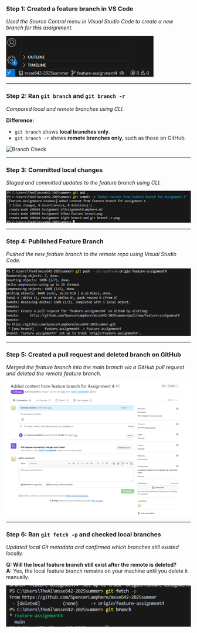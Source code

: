 ### Step 1: Created a feature branch in VS Code
*Used the Source Control menu in Visual Studio Code to create a new branch for this assignment.*

![Feature Branch](./New%20feature%20branch.png)

---

### Step 2: Ran `git branch` and `git branch -r`
*Compared local and remote branches using CLI.*

**Difference:**  
- `git branch` shows **local branches only**.  
- `git branch -r` shows **remote branches only**, such as those on GitHub.

![Branch Check](./git%20branch%20and%20git%20branch%20-%20r.png)

---

### Step 3: Committed local changes
*Staged and committed updates to the feature branch using CLI.*

![Commit](./Commit.png)

---

### Step 4: Published Feature Branch
*Pushed the new feature branch to the remote repo using Visual Studio Code.*

![Push Branch](./Published%20Feature%20Branch.png)

---

### Step 5: Created a pull request and deleted branch on GitHub
*Merged the feature branch into the main branch via a GitHub pull request and deleted the remote feature branch.*

![Pull Request](./Pull%20Request%20and%20Delete%20on%20GitHub.png)

---

### Step 6: Ran `git fetch -p` and checked local branches
*Updated local Git metadata and confirmed which branches still existed locally.*

**Q: Will the local feature branch still exist after the remote is deleted?**  
**A:** Yes, the local feature branch remains on your machine until you delete it manually.

![Fetch](./Git%20fetch%20-p%20and%20git%20branch.png)